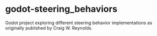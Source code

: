 # godot-steering_behaviors
Godot project exploring different steering behavior implementations as originally published by Craig W. Reynolds.
